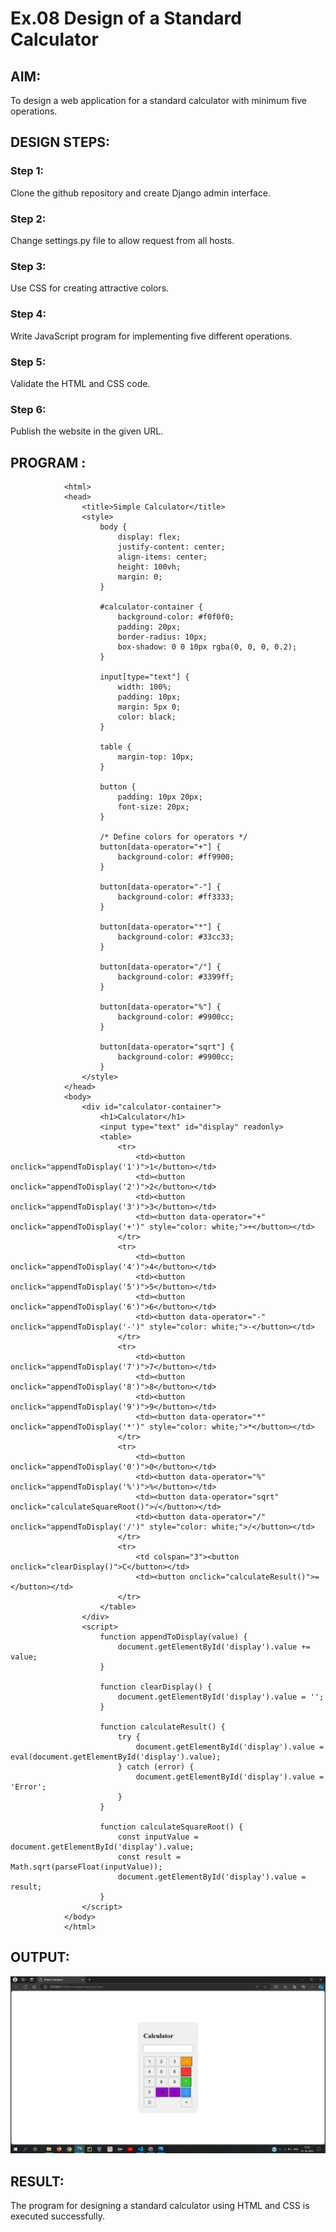 # Ex.08 Design of a Standard Calculator

## AIM:
To design a web application for a standard calculator with minimum five operations.

## DESIGN STEPS:

### Step 1:
Clone the github repository and create Django admin interface. 

### Step 2:
Change settings.py file to allow request from all hosts.

### Step 3:
Use CSS for creating attractive colors.

### Step 4:
Write JavaScript program for implementing five different operations.

### Step 5:
Validate the HTML and CSS code.

### Step 6:
Publish the website in the given URL.

## PROGRAM :
                <html>
                <head>
                    <title>Simple Calculator</title>
                    <style>
                        body {
                            display: flex;
                            justify-content: center;
                            align-items: center;
                            height: 100vh;
                            margin: 0;
                        }
                
                        #calculator-container {
                            background-color: #f0f0f0;
                            padding: 20px;
                            border-radius: 10px;
                            box-shadow: 0 0 10px rgba(0, 0, 0, 0.2);
                        }
                
                        input[type="text"] {
                            width: 100%;
                            padding: 10px;
                            margin: 5px 0;
                            color: black; 
                        }
                
                        table {
                            margin-top: 10px;
                        }
                
                        button {
                            padding: 10px 20px;
                            font-size: 20px;
                        }
                
                        /* Define colors for operators */
                        button[data-operator="+"] {
                            background-color: #ff9900;
                        }
                
                        button[data-operator="-"] {
                            background-color: #ff3333;
                        }
                
                        button[data-operator="*"] {
                            background-color: #33cc33;
                        }
                
                        button[data-operator="/"] {
                            background-color: #3399ff;
                        }
                
                        button[data-operator="%"] {
                            background-color: #9900cc;
                        }
                
                        button[data-operator="sqrt"] {
                            background-color: #9900cc;
                        }
                    </style>
                </head>
                <body>
                    <div id="calculator-container">
                        <h1>Calculator</h1>
                        <input type="text" id="display" readonly>
                        <table>
                            <tr>
                                <td><button onclick="appendToDisplay('1')">1</button></td>
                                <td><button onclick="appendToDisplay('2')">2</button></td>
                                <td><button onclick="appendToDisplay('3')">3</button></td>
                                <td><button data-operator="+" onclick="appendToDisplay('+')" style="color: white;">+</button></td>
                            </tr>
                            <tr>
                                <td><button onclick="appendToDisplay('4')">4</button></td>
                                <td><button onclick="appendToDisplay('5')">5</button></td>
                                <td><button onclick="appendToDisplay('6')">6</button></td>
                                <td><button data-operator="-" onclick="appendToDisplay('-')" style="color: white;">-</button></td>
                            </tr>
                            <tr>
                                <td><button onclick="appendToDisplay('7')">7</button></td>
                                <td><button onclick="appendToDisplay('8')">8</button></td>
                                <td><button onclick="appendToDisplay('9')">9</button></td>
                                <td><button data-operator="*" onclick="appendToDisplay('*')" style="color: white;">*</button></td>
                            </tr>
                            <tr>
                                <td><button onclick="appendToDisplay('0')">0</button></td>
                                <td><button data-operator="%" onclick="appendToDisplay('%')">%</button></td>
                                <td><button data-operator="sqrt" onclick="calculateSquareRoot()">√</button></td>
                                <td><button data-operator="/" onclick="appendToDisplay('/')" style="color: white;">/</button></td>
                            </tr>
                            <tr>
                                <td colspan="3"><button onclick="clearDisplay()">C</button></td>
                                <td><button onclick="calculateResult()">=</button></td>
                            </tr>
                        </table>
                    </div>
                    <script>
                        function appendToDisplay(value) {
                            document.getElementById('display').value += value;
                        }
                
                        function clearDisplay() {
                            document.getElementById('display').value = '';
                        }
                
                        function calculateResult() {
                            try {
                                document.getElementById('display').value = eval(document.getElementById('display').value);
                            } catch (error) {
                                document.getElementById('display').value = 'Error';
                            }
                        }
                
                        function calculateSquareRoot() {
                            const inputValue = document.getElementById('display').value;
                            const result = Math.sqrt(parseFloat(inputValue));
                            document.getElementById('display').value = result;
                        }
                    </script>
                </body>
                </html>


## OUTPUT:
![Alt text](<Screenshot (416).png>)

## RESULT:
The program for designing a standard calculator using HTML and CSS is executed successfully.
